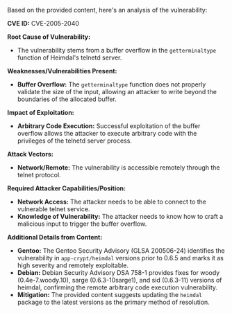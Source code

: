 Based on the provided content, here's an analysis of the vulnerability:

**CVE ID:** CVE-2005-2040

**Root Cause of Vulnerability:**
- The vulnerability stems from a buffer overflow in the `getterminaltype` function of Heimdal's telnetd server.

**Weaknesses/Vulnerabilities Present:**
- **Buffer Overflow:** The `getterminaltype` function does not properly validate the size of the input, allowing an attacker to write beyond the boundaries of the allocated buffer.

**Impact of Exploitation:**
- **Arbitrary Code Execution:** Successful exploitation of the buffer overflow allows the attacker to execute arbitrary code with the privileges of the telnetd server process.

**Attack Vectors:**
- **Network/Remote:** The vulnerability is accessible remotely through the telnet protocol.

**Required Attacker Capabilities/Position:**
- **Network Access:** The attacker needs to be able to connect to the vulnerable telnet service.
- **Knowledge of Vulnerability:** The attacker needs to know how to craft a malicious input to trigger the buffer overflow.

**Additional Details from Content:**

*   **Gentoo:** The Gentoo Security Advisory (GLSA 200506-24) identifies the vulnerability in `app-crypt/heimdal` versions prior to 0.6.5 and marks it as high severity and remotely exploitable.
*   **Debian:** Debian Security Advisory DSA 758-1 provides fixes for woody (0.4e-7.woody.10), sarge (0.6.3-10sarge1), and sid (0.6.3-11) versions of heimdal, confirming the remote arbitrary code execution vulnerability.
*   **Mitigation:** The provided content suggests updating the `heimdal` package to the latest versions as the primary method of resolution.
